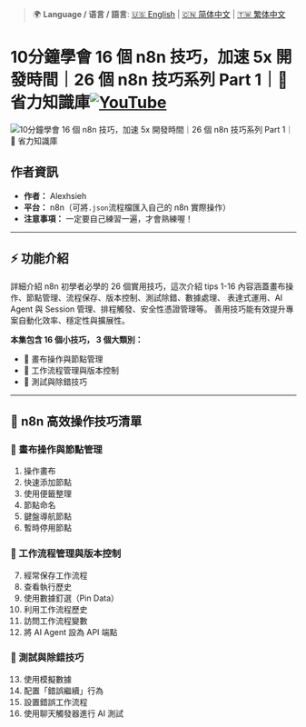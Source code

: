 > 🌍 **Language / 语言 / 語言**: [🇺🇸 English](./readme-en.md) | [🇨🇳 简体中文](./readme-cn.md) | [🇹🇼 繁体中文](./readme.md)
# 10分鐘學會 16 個 n8n 技巧，加速 5x 開發時間｜26 個 n8n 技巧系列 Part 1｜🧠 省力知識庫[![YouTube](https://img.shields.io/badge/Watch%20on-YouTube-red?logo=youtube)](https://youtu.be/mPSkokKL6pY)

![10分鐘學會 16 個 n8n 技巧，加速 5x 開發時間｜26 個 n8n 技巧系列 Part 1｜🧠 省力知識庫](https://github.com/qwedsazxc78/ai-automation-n8n/blob/main/n8n/23-n8n-26-tips-1-16/cover.png?raw=true)

## 作者資訊

* **作者：** Alexhsieh
* **平台：** n8n（可將`.json`流程檔匯入自己的 n8n 實際操作）
* **注意事項：** 一定要自己練習一遍，才會熟練喔！

---

## ⚡️ 功能介紹

詳細介紹 n8n 初學者必學的 26 個實用技巧，這次介紹 tips 1-16
內容涵蓋畫布操作、節點管理、流程保存、版本控制、測試除錯、數據處理、
表達式運用、AI Agent 與 Session 管理、排程觸發、安全性憑證管理等。
善用技巧能有效提升專案自動化效率、穩定性與擴展性。

**本集包含 16 個小技巧， 3 個大類別：**

* 🧭 畫布操作與節點管理
* 💾 工作流程管理與版本控制
* 🧪 測試與除錯技巧

---

## 🚀 n8n 高效操作技巧清單

### 🧭 畫布操作與節點管理

01. 操作畫布
02. 快速添加節點
03. 使用便籤整理
04. 節點命名
05. 鍵盤導航節點
06. 暫時停用節點

### 💾 工作流程管理與版本控制

07. 經常保存工作流程
08. 查看執行歷史
09. 使用數據釘選（Pin Data）
10. 利用工作流程歷史
11. 訪問工作流程變數
12. 將 AI Agent 設為 API 端點

### 🧪 測試與除錯技巧

13. 使用模擬數據
14. 配置「錯誤繼續」行為
15. 設置錯誤工作流程
16. 使用聊天觸發器進行 AI 測試
